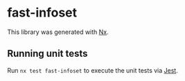# fast-infoset

This library was generated with [Nx](https://nx.dev).

## Running unit tests

Run `nx test fast-infoset` to execute the unit tests via [Jest](https://jestjs.io).
